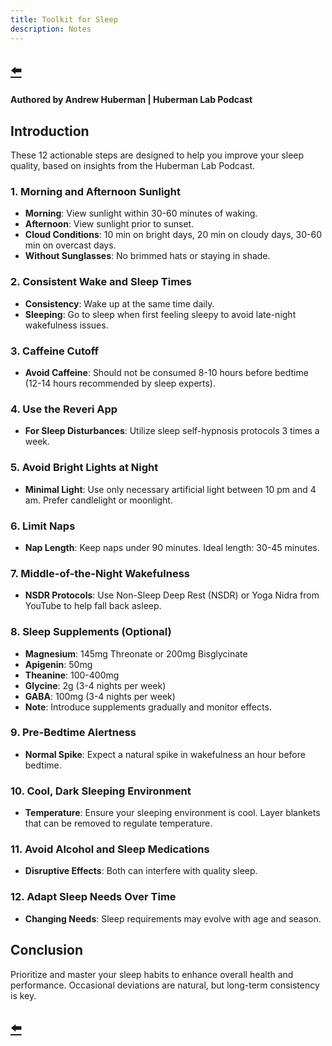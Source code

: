 ```yaml
---
title: Toolkit for Sleep
description: Notes
---
```


## [⬅️](/)

**Authored by Andrew Huberman | Huberman Lab Podcast**

## Introduction
These 12 actionable steps are designed to help you improve your sleep quality, based on insights from the Huberman Lab Podcast.

### 1. Morning and Afternoon Sunlight
- **Morning**: View sunlight within 30-60 minutes of waking. 
- **Afternoon**: View sunlight prior to sunset. 
- **Cloud Conditions**: 10 min on bright days, 20 min on cloudy days, 30-60 min on overcast days.
- **Without Sunglasses**: No brimmed hats or staying in shade.

### 2. Consistent Wake and Sleep Times
- **Consistency**: Wake up at the same time daily.
- **Sleeping**: Go to sleep when first feeling sleepy to avoid late-night wakefulness issues.

### 3. Caffeine Cutoff
- **Avoid Caffeine**: Should not be consumed 8-10 hours before bedtime (12-14 hours recommended by sleep experts).

### 4. Use the Reveri App
- **For Sleep Disturbances**: Utilize sleep self-hypnosis protocols 3 times a week. 

### 5. Avoid Bright Lights at Night
- **Minimal Light**: Use only necessary artificial light between 10 pm and 4 am. Prefer candlelight or moonlight.

### 6. Limit Naps
- **Nap Length**: Keep naps under 90 minutes. Ideal length: 30-45 minutes.

### 7. Middle-of-the-Night Wakefulness
- **NSDR Protocols**: Use Non-Sleep Deep Rest (NSDR) or Yoga Nidra from YouTube to help fall back asleep.

### 8. Sleep Supplements (Optional)
- **Magnesium**: 145mg Threonate or 200mg Bisglycinate
- **Apigenin**: 50mg
- **Theanine**: 100-400mg
- **Glycine**: 2g (3-4 nights per week)
- **GABA**: 100mg (3-4 nights per week)
- **Note**: Introduce supplements gradually and monitor effects.

### 9. Pre-Bedtime Alertness
- **Normal Spike**: Expect a natural spike in wakefulness an hour before bedtime.

### 10. Cool, Dark Sleeping Environment
- **Temperature**: Ensure your sleeping environment is cool. Layer blankets that can be removed to regulate temperature.

### 11. Avoid Alcohol and Sleep Medications
- **Disruptive Effects**: Both can interfere with quality sleep.

### 12. Adapt Sleep Needs Over Time
- **Changing Needs**: Sleep requirements may evolve with age and season.

## Conclusion
Prioritize and master your sleep habits to enhance overall health and performance. Occasional deviations are natural, but long-term consistency is key.

## [⬅️](/)